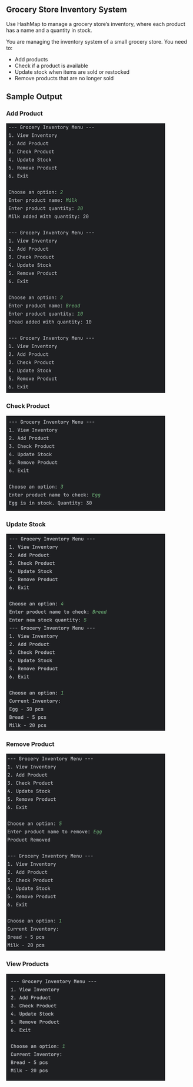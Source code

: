 ## Grocery Store Inventory System
Use HashMap to manage a grocery store’s inventory, where each product has a name and a quantity in stock.

You are managing the inventory system of a small grocery store. You need to:
- Add products 
- Check if a product is available 
- Update stock when items are sold or restocked 
- Remove products that are no longer sold

## Sample Output

### Add Product
![img.png](img.png)

### Check Product
![img_1.png](img_1.png)

### Update Stock
![img_2.png](img_2.png)

### Remove Product
![img_3.png](img_3.png)

### View Products
![img_4.png](img_4.png)
